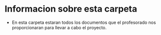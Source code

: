 # Informacion sobre esta carpeta
- En esta carpeta estaran todos los documentos que el profesorado nos proporcionaran para llevar a cabo el proyecto.
